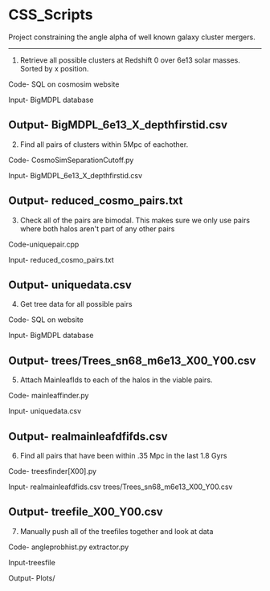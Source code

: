 # CSS_Scripts
Project constraining the angle alpha of well known galaxy cluster mergers.

-----------
1. Retrieve all possible clusters at Redshift 0 over 6e13 solar masses. Sorted by x position.

Code- SQL on cosmosim website

Input- BigMDPL database

Output- BigMDPL_6e13_X_depthfirstid.csv
-----------
2. Find all pairs of clusters within 5Mpc of eachother.

Code- CosmoSimSeparationCutoff.py

Input- BigMDPL_6e13_X_depthfirstid.csv

Output- reduced_cosmo_pairs.txt
-----------
3. Check all of the pairs are bimodal. This makes sure we only use pairs where both halos aren't part of any other pairs

Code-uniquepair.cpp

Input- reduced_cosmo_pairs.txt

Output- uniquedata.csv
----------
4. Get tree data for all possible pairs

Code- SQL on website

Input- BigMDPL database

Output- trees/Trees_sn68_m6e13_X00_Y00.csv
----------
5. Attach MainleafIds to each of the halos in the viable pairs.

Code- mainleaffinder.py

Input- uniquedata.csv

Output- realmainleafdfifds.csv
----------
6. Find all pairs that have been within .35 Mpc in the last 1.8 Gyrs

Code- treesfinder[X00].py

Input- realmainleafdfids.csv trees/Trees_sn68_m6e13_X00_Y00.csv

Output- treefile_X00_Y00.csv
----------
7. Manually push all of the treefiles together and look at data

Code- angleprobhist.py extractor.py

Input-treesfile

Output- Plots/
